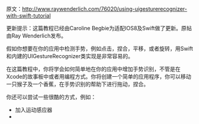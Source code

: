 原文：http://www.raywenderlich.com/76020/using-uigesturerecognizer-with-swift-tutorial更新提示：这篇教程已经由Caroline Begbie为适配IOS8及Swift做了更新。原帖由Ray Wenderlich发布。<br />假如你想要在你的应用中检测手势，例如点击，捏合，平移，或者旋转，用Swift和内建的UIGestureRecognizer类实现是非常容易的。<br />在这篇教程中，你将学会如何简单地在你的应用中增加手势识别，不管是在Xcode的故事板中或者用编程方式。你将创建一个简单的应用程序，你可以移动一只猴子及一个香蕉，在手势识别的帮助下进行拖动，捏合。<br />你还可以尝试一些很酷的方式，例如：<br />* 加入运动感应器<br />* 
